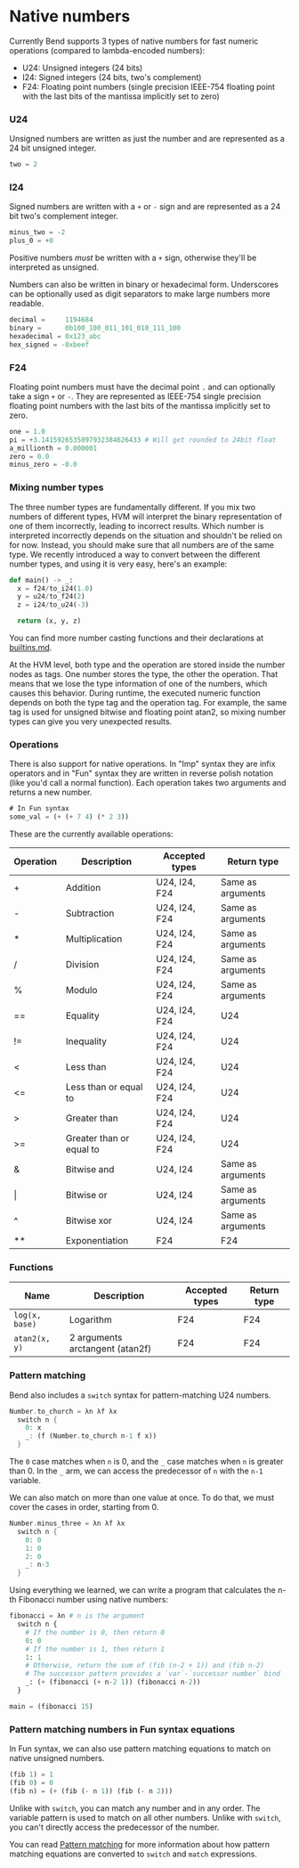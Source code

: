 # Native numbers

Currently Bend supports 3 types of native numbers for fast numeric operations (compared to lambda-encoded numbers):

- U24: Unsigned integers (24 bits)
- I24: Signed integers (24 bits, two's complement)
- F24: Floating point numbers (single precision IEEE-754 floating point with the last bits of the mantissa implicitly set to zero)

### U24

Unsigned numbers are written as just the number and are represented as a 24 bit unsigned integer.

```rs
two = 2
```

### I24

Signed numbers are written with a `+` or `-` sign and are represented as a 24 bit two's complement integer.

```rs
minus_two = -2
plus_0 = +0
```

Positive numbers _must_ be written with a `+` sign, otherwise they'll be interpreted as unsigned.

Numbers can also be written in binary or hexadecimal form. Underscores can be optionally used as digit separators to make large numbers more readable.

```rs
decimal =     1194684
binary =      0b100_100_011_101_010_111_100
hexadecimal = 0x123_abc
hex_signed = -0xbeef
```

### F24

Floating point numbers must have the decimal point `.` and can optionally take a sign `+` or `-`.
They are represented as IEEE-754 single precision floating point numbers with the last bits of the mantissa implicitly set to zero.

```py
one = 1.0
pi = +3.1415926535897932384626433 # Will get rounded to 24bit float
a_millionth = 0.000001
zero = 0.0
minus_zero = -0.0
```

### Mixing number types

The three number types are fundamentally different.
If you mix two numbers of different types, HVM will interpret the binary representation of one of them incorrectly, leading to incorrect results. Which number is interpreted incorrectly depends on the situation and shouldn't be relied on for now. Instead, you should make sure that all numbers are of the same type. We recently introduced a way to convert between the different number types, and using it is very easy, here's an example:

```py
def main() -> _:
  x = f24/to_i24(1.0)
  y = u24/to_f24(2)
  z = i24/to_u24(-3)

  return (x, y, z)
```
You can find more number casting functions and their declarations at [builtins.md](docs/builtins.md).

At the HVM level, both type and the operation are stored inside the number nodes as tags. One number stores the type, the other the operation.
That means that we lose the type information of one of the numbers, which causes this behavior.
During runtime, the executed numeric function depends on both the type tag and the operation tag. For example, the same tag is used for unsigned bitwise and floating point atan2, so mixing number types can give you very unexpected results.


### Operations

There is also support for native operations.
In "Imp" syntax they are infix operators and in "Fun" syntax they are written in reverse polish notation (like you'd call a normal function).
Each operation takes two arguments and returns a new number.

```rs
# In Fun syntax
some_val = (+ (+ 7 4) (* 2 3))
```

These are the currently available operations:

| Operation | Description              | Accepted types | Return type       |
| --------- | ------------------------ | -------------- | ----------------- |
| \+        | Addition                 | U24, I24, F24  | Same as arguments |
| \-        | Subtraction              | U24, I24, F24  | Same as arguments |
| \*        | Multiplication           | U24, I24, F24  | Same as arguments |
| \/        | Division                 | U24, I24, F24  | Same as arguments |
| \%        | Modulo                   | U24, I24, F24  | Same as arguments |
| \==       | Equality                 | U24, I24, F24  | U24               |
| \!=       | Inequality               | U24, I24, F24  | U24               |
| \<        | Less than                | U24, I24, F24  | U24               |
| \<=       | Less than or equal to    | U24, I24, F24  | U24               |
| \>        | Greater than             | U24, I24, F24  | U24               |
| \>=       | Greater than or equal to | U24, I24, F24  | U24               |
| \&        | Bitwise and              | U24, I24       | Same as arguments |
| \|        | Bitwise or               | U24, I24       | Same as arguments |
| \^        | Bitwise xor              | U24, I24       | Same as arguments |
| \*\*      | Exponentiation           | F24            | F24               |

### Functions

| Name           | Description                     | Accepted types | Return type |
| -------------- | ------------------------------- | -------------- | ----------- |
| `log(x, base)` | Logarithm                       | F24            | F24         |
| `atan2(x, y)`  | 2 arguments arctangent (atan2f) | F24            | F24         |

### Pattern matching

Bend also includes a `switch` syntax for pattern-matching U24 numbers.

```rs
Number.to_church = λn λf λx
  switch n {
    0: x
    _: (f (Number.to_church n-1 f x))
  }
```

The `0` case matches when `n` is 0, and the `_` case matches when `n` is greater than 0.
In the `_` arm, we can access the predecessor of `n` with the `n-1` variable.

We can also match on more than one value at once.
To do that, we must cover the cases in order, starting from 0.

```rs
Number.minus_three = λn λf λx
  switch n {
    0: 0
    1: 0
    2: 0
    _: n-3
  }
```

Using everything we learned, we can write a program that calculates the n-th Fibonacci number using native numbers:

```py
fibonacci = λn # n is the argument
  switch n {
    # If the number is 0, then return 0
    0: 0
    # If the number is 1, then return 1
    1: 1
    # Otherwise, return the sum of (fib (n-2 + 1)) and (fib n-2)
    # The successor pattern provides a `var`-`successor number` bind
    _: (+ (fibonacci (+ n-2 1)) (fibonacci n-2))
  }

main = (fibonacci 15)
```

### Pattern matching numbers in Fun syntax equations

In Fun syntax, we can also use pattern matching equations to match on native unsigned numbers.

```rs
(fib 1) = 1
(fib 0) = 0
(fib n) = (+ (fib (- n 1)) (fib (- n 2)))
```

Unlike with `switch`, you can match any number and in any order.
The variable pattern is used to match on all other numbers.
Unlike with `switch`, you can't directly access the predecessor of the number.

You can read [Pattern matching](pattern-matching.md) for more information about how pattern matching equations are converted to `switch` and `match` expressions.
